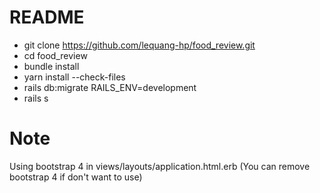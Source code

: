 # README

* git clone https://github.com/lequang-hp/food_review.git
* cd food_review
* bundle install
* yarn install --check-files
* rails db:migrate RAILS_ENV=development
* rails s


# Note
Using bootstrap 4 in views/layouts/application.html.erb (You can remove bootstrap 4 if don't want to use)
